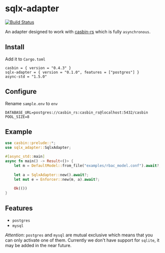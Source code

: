 # sqlx-adapter

[![Build Status](https://travis-ci.org/casbin-rs/sqlx-adapter.svg?branch=master)](https://travis-ci.org/casbin-rs/sqlx-adapter)

An adapter designed to work with [casbin-rs](https://github.com/casbin/casbin-rs) which is fully `asynchronous`.


## Install

Add it to `Cargo.toml`

```
casbin = { version = "0.4.3" }
sqlx-adapter = { version = "0.1.0", features = ["postgres"] }
async-std = "1.5.0"
```

## Configure

Rename `sample.env` to `env`

```
DATABASE_URL=postgres://casbin_rs:casbin_rs@localhost:5432/casbin
POOL_SIZE=8
```


## Example

```rust
use casbin::prelude::*;
use sqlx_adapter::SqlxAdapter;

#[async_std::main]
async fn main() -> Result<()> {
    let m = DefaultModel::from_file("examples/rbac_model.conf").await?;
    
    let a = SqlxAdapter::new().await?;
    let mut e = Enforcer::new(m, a).await?;
    
    Ok(())
}

```

## Features

- `postgres`
- `mysql`

*Attention*: `postgres` and `mysql` are mutual exclusive which means that you can only activate one of them. Currently we don't have support for `sqlite`, it may be added in the near future.

